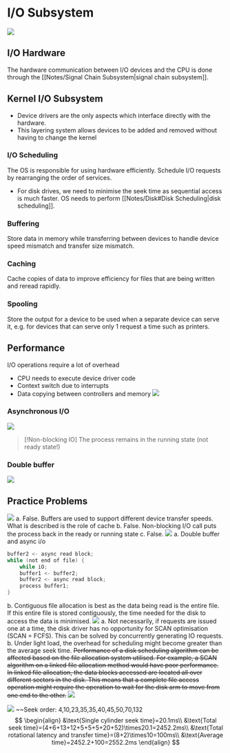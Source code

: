 # I/O Subsystem
![](https://i.imgur.com/5Y5N0mC.png)
## I/O Hardware
The hardware communication between I/O devices and the CPU is done through the [[Notes/Signal Chain Subsystem|signal chain subsystem]].
## Kernel I/O Subsystem
- Device drivers are the only aspects which interface directly with the hardware.
- This layering system allows devices to be added and removed without having to change the kernel
### I/O Scheduling
The OS is responsible for using hardware efficiently. Schedule I/O requests by rearranging the order of services.
- For disk drives, we need to minimise the seek time as sequential access is much faster. OS needs to perform [[Notes/Disk#Disk Scheduling|disk scheduling]].
### Buffering
Store data in memory while transferring between devices to handle device speed mismatch and transfer size mismatch.
### Caching
Cache copies of data to improve efficiency for files that are being written and reread rapidly.
### Spooling
Store the output for a device to be used when a separate device can serve it, e.g. for devices that can serve only 1 request a time such as printers.
## Performance
I/O operations require a lot of overhead
- CPU needs to execute device driver code
- Context switch due to interrupts
- Data copying between controllers and memory
![](https://i.imgur.com/kX7xvZo.png)
### Asynchronous I/O
![](https://i.imgur.com/Wl6afzK.png)
> [!Non-blocking IO]
> The process remains in the running state (not ready state!)
### Double buffer
![](https://i.imgur.com/ZQFfLjn.png)
## Practice Problems
![](https://i.imgur.com/1ybEL8w.png)
a. False. Buffers are used to support different device transfer speeds. What is described is the role of cache
b. False. Non-blocking I/O call puts the process back in the ready or running state
c. False.
![](https://i.imgur.com/jHFvSlM.png)
a. Double buffer and async i/o
```c
buffer2 <- async read block;
while (not end of file) {
	while iO;
	buffer1 <- buffer2;
	buffer2 <- async read block;
	process buffer1;
}
```
b. Contiguous file allocation is best as the data being read is the entire file. If this entire file is stored contiguously, the time needed for the disk to access the data is minimised.
![](https://i.imgur.com/elRvkyd.png)
a. Not necessarily, if requests are issued one at a time, the disk driver has no opportunity for SCAN optimisation (SCAN = FCFS). This can be solved by concurrently generating IO requests.
b. Under light load, the overhead for scheduling might become greater than the average seek time. ~~Performance of a disk scheduling algorithm can be affected based on the file allocation system utilised. For example, a SCAN algorithm on a linked file allocation method would have poor performance. In linked file allocation, the data blocks accessed are located all over different sectors in the disk. This means that a complete file access operation might require the operation to wait for the disk arm to move from one end to the other.~~
![](https://i.imgur.com/rzvq9fN.png)

![](https://i.imgur.com/kZDIjOP.png)
~~Seek order: 4,10,23,35,35,40,45,50,70,132
$$
\begin{align}
&\text{Single cylinder seek time}=20.1ms\\
&\text{Total seek time}=(4+6+13+12+5+5+5+20+52)\times20.1=2452.2ms\\
&\text{Total rotational latency and transfer time}=(8+2)\times10=100ms\\
&\text{Average time}=2452.2+100=2552.2ms
\end{align}
$$
